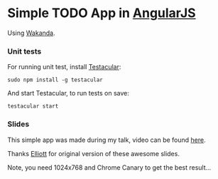 # Simple TODO App in [AngularJS](http://angularjs.org)

Using [Wakanda](http://www.wakanda.org/).

### Unit tests
For running unit test, install [Testacular](http://vojtajina.github.com/testacular):

    sudo npm install -g testacular

And start Testacular, to run tests on save:

    testacular start


### Slides
This simple app was made during my talk, video can be found [here](http://www.youtube.com/watch?v=-nuyKAWVPzs).

Thanks [Elliott](http://github.com/esprehn) for original version of these awesome slides.

Note, you need 1024x768 and Chrome Canary to get the best result...